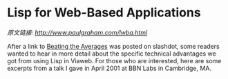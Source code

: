 # Lisp for Web-Based Applications

_原文链接: <http://www.paulgraham.com/lwba.html>_

After a link to [Beating the Averages](avg.html) was posted on slashdot, some readers wanted to hear in more detail about the specific technical advantages we got from using Lisp in Viaweb. For those who are interested, here are some excerpts from a talk I gave in April 2001 at BBN Labs in Cambridge, MA.  
  

